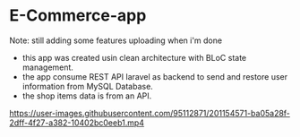 # E-Commerce-app
Note: still adding some features uploading when i'm done

- this app was created usin clean architecture with BLoC state management.
- the app consume REST API laravel as backend to send and restore user information from MySQL Database.
- the shop items data is from an API.

https://user-images.githubusercontent.com/95112871/201154571-ba05a28f-2dff-4f27-a382-10402bc0eeb1.mp4

